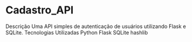 # Cadastro_API
Descrição Uma API simples de autenticação de usuários utilizando Flask e SQLite.  Tecnologias Utilizadas Python Flask SQLite hashlib

